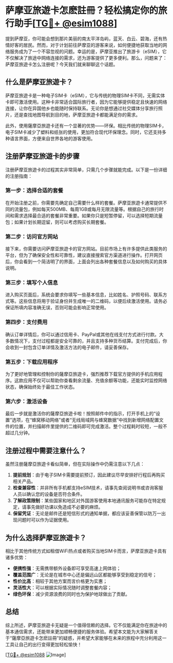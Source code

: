 # 萨摩亚旅遊卡怎麽註冊？轻松搞定你的旅行助手[[TG💪+ @esim1088](https://t.me/s/esim1088)]

提到萨摩亚，你可能会想到那片美丽的南太平洋岛屿，蓝天、白云、碧海，还有热情好客的居民。然而，对于计划前往萨摩亚的游客来说，如何便捷地获取当地的网络服务成为了一个不容忽视的问题。幸运的是，萨摩亚推出了旅游卡（eSIM），它不仅解决了旅途中网络连接的需求，还为游客提供了更多便利。那么，问题来了：萨摩亚旅遊卡怎么注册呢？今天我们就来聊聊这个话题。

## 什么是萨摩亚旅遊卡？

萨摩亚旅遊卡是一种电子SIM卡（eSIM），它与传统的物理SIM卡不同，无需实体卡即可激活使用。这种卡非常适合国际旅行者，因为它能够提供稳定且快速的网络连接，让你在异国他乡也能随时保持联系。无论你是想通过社交媒体分享旅行照片，还是查找地图导航到目的地，萨摩亚旅遊卡都能满足你的需求。

此外，使用薩摩亞旅遊卡还有一个显著的优势——环保。相比传统的物理SIM卡，电子SIM卡减少了塑料和纸张的使用，更加符合现代环保理念。同时，它还支持多种语言界面，方便来自世界各地的游客使用。

## 注册萨摩亚旅遊卡的步骤

注册萨摩亚旅遊卡的过程其实非常简单，只需几个步骤就能完成。以下是一份详细的注册指南：

### 第一步：选择合适的套餐

在开始注册之前，你需要先确定自己需要什么样的套餐。萨摩亚旅遊卡通常提供不同的流量包，例如每天500MB、每周1GB或每月无限流量等。根据自己的旅行时间和需求选择最合适的套餐非常重要。如果你只是短暂停留，可以选择短期流量包；如果计划长期逗留，则可以考虑购买长期套餐。

### 第二步：访问官方网站

接下来，你需要访问萨摩亚旅遊卡的官方网站。目前市场上有许多提供此类服务的平台，但为了确保安全性和可靠性，建议直接搜索官方渠道进行操作。打开网页后，你会看到一个简洁明了的界面，上面会列出各种套餐信息以及如何购买的具体说明。

### 第三步：填写个人信息

进入购买页面后，系统会要求你填写一些基本信息，比如姓名、护照号码、联系方式等。这些信息将用于验证身份并生成唯一的二维码，以便后续激活使用。请务必保证所填内容准确无误，否则可能会影响正常使用。

### 第四步：支付费用

确认订单详情后，你可以通过信用卡、PayPal或其他在线支付方式进行付款。大多数情况下，支付过程都是安全可靠的，并且支持多种货币结算。支付完成后，你会收到一封包含订单详情及激活方法的电子邮件，请妥善保存。

### 第五步：下载应用程序

为了更好地管理和控制你的薩摩亞旅遊卡，强烈推荐下载官方提供的手机应用程序。这款应用不仅可以帮助你查看剩余流量、充值余额等功能，还能实时监控网络状态，确保始终处于最佳工作状态。

### 第六步：激活设备

最后一步就是激活你的薩摩亞旅遊卡啦！按照邮件中的指示，打开手机上的“设置”选项，在“蜂窝移动网络”或者“无线局域网与蜂窝数据”中找到新增网络配置文件的位置，并扫描邮件里提供的二维码即可完成激活。整个过程耗时较短，一般不超过几分钟。

## 注册过程中需要注意什么？

虽然注册薩摩亞旅遊卡看似简单，但在实际操作中仍需注意以下几点：

1. **提前规划**：由于电子SIM卡需要提前预订，因此建议尽早安排好行程后再购买相关产品。
2. **检查兼容性**：并非所有手机都支持eSIM技术，请事先查阅说明书或咨询客服人员以确认您的设备是否符合条件。
3. **了解政策限制**：某些国家和地区对外国游客使用本地通讯服务可能存在特定规定，请事先做好功课以免造成不必要的麻烦。
4. **保留凭证**：无论是邮件还是短信形式的通知单据，都应该妥善保管以防万一出现问题时可以作为证据使用。

## 为什么选择萨摩亚旅遊卡？

相比于其他传统方式如租借WiFi热点或者购买当地SIM卡而言，萨摩亚旅遊卡具有诸多优势：

- **便携性强**：无需携带额外设备即可享受高速上网体验；
- **覆盖范围广**：无论是在城市中心还是偏远山区都能够享受到稳定的信号；
- **性价比高**：相较于其他方案而言价格更为实惠；
- **灵活性大**：可以根据实际情况随时调整套餐内容；
- **绿色环保**：减少资源浪费的同时也为保护地球做出了贡献。

## 总结

综上所述，萨摩亚旅遊卡无疑是一个值得信赖的选择。它不仅能满足你在旅途中的基本通信需求，还能带来更加顺畅便捷的服务体验。希望本文能为大家解答关于“薩摩亞旅遊卡怎麽註冊”的疑惑，并希望大家能够在未来的旅程中充分利用这一工具让自己的出行变得更加轻松愉快！

[[TG💪+ @esim1088](https://t.me/s/esim1088) ![Image](https://i.postimg.cc/4NQfJmqS/Snipaste-2025-05-13-00-14-12.png)]